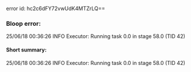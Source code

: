 error id: hc2c6dFY72vwUdK4MTZrLQ==
### Bloop error:

25/06/18 00:36:26 INFO Executor: Running task 0.0 in stage 58.0 (TID 42)
#### Short summary: 

25/06/18 00:36:26 INFO Executor: Running task 0.0 in stage 58.0 (TID 42)